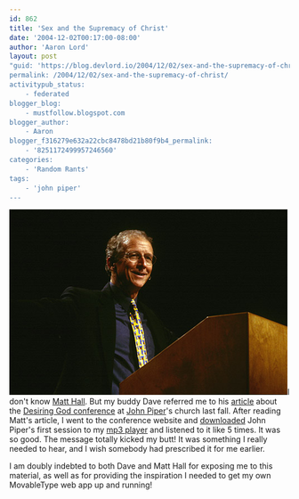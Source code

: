 ```yaml
---
id: 862
title: 'Sex and the Supremacy of Christ'
date: '2004-12-02T00:17:00-08:00'
author: 'Aaron Lord'
layout: post
"guid: 'https://blog.devlord.io/2004/12/02/sex-and-the-supremacy-of-christ/'
permalink: /2004/12/02/sex-and-the-supremacy-of-christ/
activitypub_status:
    - federated
blogger_blog:
    - mustfollow.blogspot.com
blogger_author:
    - Aaron
blogger_f316279e632a22cbc8478bd21b80f9b4_permalink:
    - '8251172499957246560'
categories:
    - 'Random Rants'
tags:
    - 'john piper'
---
```


<p style="text-align:left;"><a href="/assets/img/2011/10/piper_natcon_04.jpg"><img class="aligncenter" style="border-color:initial;border-style:initial;border-width:0;" src="/assets/img/2011/10/piper_natcon_04.jpg?w=500" alt="" width="500" height="333" border="0" /></a>I don't know <a href="http://www.matthewhall.net/" target="_blank" rel="noopener">Matt Hall</a>. But my buddy Dave referred me to his <a href="http://matthewhall.net/index.php?p=463" target="_blank" rel="noopener">article</a> about the <a href="http://www.desiringgod.org/Events/NationalConferences/Archives/2004/">Desiring God conference</a> at <a href="http://www.desiringgod.org/" target="_blank" rel="noopener">John Piper</a>'s church last fall. After reading Matt's article, I went to the conference website and <a href="http://www.desiringgod.org/ResourceLibrary/ConferenceMessages/ByConference/2/" target="_blank" rel="noopener">downloaded</a> John Piper's first session to my <a href="http://www.amazon.com/exec/obidos/ASIN/B0002DOX9O/lbmusic">mp3 player</a> and listened to it like 5 times. It was so good. The message totally kicked my butt! It was something I really needed to hear, and I wish somebody had prescribed it for me earlier.</p>
I am doubly indebted to both Dave and Matt Hall for exposing me to this material, as well as for providing the inspiration I needed to get my own MovableType web app up and running!